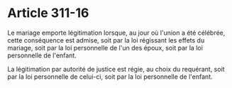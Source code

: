 # Article 311-16

Le mariage emporte légitimation lorsque, au jour où l'union a été célébrée, cette conséquence est admise, soit par la loi régissant les effets du mariage, soit par la loi personnelle de l'un des époux, soit par la loi personnelle de l'enfant.

La légitimation par autorité de justice est régie, au choix du requérant, soit par la loi personnelle de celui-ci, soit par la loi personnelle de l'enfant.
